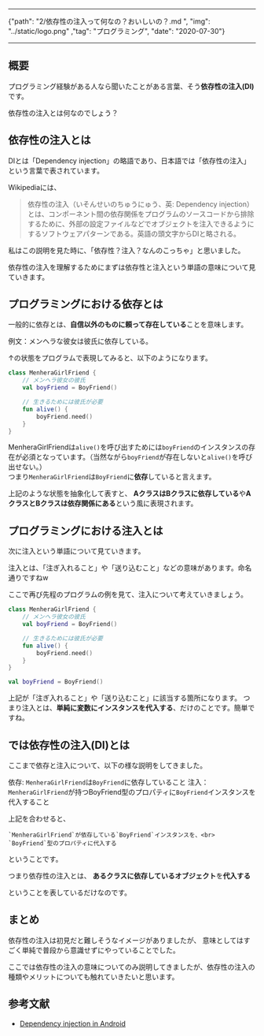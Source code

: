 *****
{"path": "2/依存性の注入って何なの？おいしいの？.md ", "img": "../static/logo.png" ,"tag": "プログラミング", "date": "2020-07-30"}
*****

## 概要
プログラミング経験がある人なら聞いたことがある言葉、そう<b>依存性の注入(DI)</b>です。

依存性の注入とは何なのでしょう？

## 依存性の注入とは
DIとは「Dependency injection」の略語であり、日本語では「依存性の注入」という言葉で表されています。

Wikipediaには、

> 依存性の注入（いそんせいのちゅうにゅう、英: Dependency injection）とは、コンポーネント間の依存関係をプログラムのソースコードから排除するために、外部の設定ファイルなどでオブジェクトを注入できるようにするソフトウェアパターンである。英語の頭文字からDIと略される。

私はこの説明を見た時に、「依存性？注入？なんのこっちゃ」と思いました。

依存性の注入を理解するためにまずは依存性と注入という単語の意味について見ていきます。

## プログラミングにおける依存とは
一般的に依存とは、<b>自信以外のものに頼って存在している</b>ことを意味します。

例文：メンヘラな彼女は彼氏に依存している。

↑の状態をプログラムで表現してみると、以下のようになります。

```Kotlin
class MenheraGirlFriend {
    // メンヘラ彼女の彼氏
    val boyFriend = BoyFriend()

    // 生きるためには彼氏が必要
    fun alive() {
        boyFriend.need()
    }
}
```

MenheraGirlFriendは`alive()`を呼び出すためには`boyFriend`のインスタンスの存在が必須となっています。（当然ながら`boyFriend`が存在しないと`alive()`を呼び出せない。）<br>
つまり`MenheraGirlFriend`は`BoyFriend`に<b>依存</b>していると言えます。

上記のような状態を抽象化して表すと、
<b>AクラスはBクラスに依存している</b>や<b>AクラスとBクラスは依存関係にある</b>という風に表現されます。

## プログラミングにおける注入とは
次に注入という単語について見ていきます。

注入とは、「注ぎ入れること」や「送り込むこと」などの意味があります。命名通りですねw

ここで再び先程のプログラムの例を見て、注入について考えていきましょう。

```Kotlin
class MenheraGirlFriend {
    // メンヘラ彼女の彼氏
    val boyFriend = BoyFriend()

    // 生きるためには彼氏が必要
    fun alive() {
        boyFriend.need()
    }
}
```

```Kotlin
val boyFriend = BoyFriend()
```
上記が「注ぎ入れること」や「送り込むこと」に該当する箇所になります。
つまり注入とは、<b>単純に変数にインスタンスを代入する</b>、だけのことです。簡単ですね。

## では依存性の注入(DI)とは
ここまで依存と注入について、以下の様な説明をしてきました。

依存: `MenheraGirlFriend`は`BoyFriend`に依存していること
注入：`MenheraGirlFriend`が持つBoyFriend型のプロパティに`BoyFriend`インスタンスを代入すること

上記を合わせると、
```
`MenheraGirlFriend`が依存している`BoyFriend`インスタンスを、<br>
`BoyFriend`型のプロパティに代入する
```
ということです。

つまり依存性の注入とは、
<b>あるクラスに依存しているオブジェクト</b>を<b>代入する</b>

ということを表しているだけなのです。

## まとめ
依存性の注入は初見だと難しそうなイメージがありましたが、
意味としてはすごく単純で普段から意識せずにやっていることでした。

ここでは依存性の注入の意味についてのみ説明してきましたが、依存性の注入の種類やメリットについても触れていきたいと思います。

## 参考文献
- [Dependency injection in Android](https://developer.android.com/training/dependency-injection)
